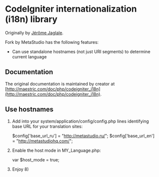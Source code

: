 CodeIgniter internationalization (i18n) library
===============================================

Originally by [Jérôme Jaglale](http://maestric.com/doc/php/codeigniter_i18n).

Fork by MetaStudio has the following features:

* Can use standalone hostnames (not just URI segments) to determine current language

Documentation
-------------

The original documentation is maintained by creator at [http://maestric.com/doc/php/codeigniter_i18n](http://maestric.com/doc/php/codeigniter_i18n).

Use hostnames
-------------

1. Add into your system/application/config/config.php lines identifying base URL for your
translation sites:

	$config['base_url_ru'] = "http://metastudio.ru/";
	$config['base_url_en'] = "http://metastudiohq.com/";

2. Enable the host mode in MY_Language.php:

	var $host_mode = true;

3. Enjoy 8)